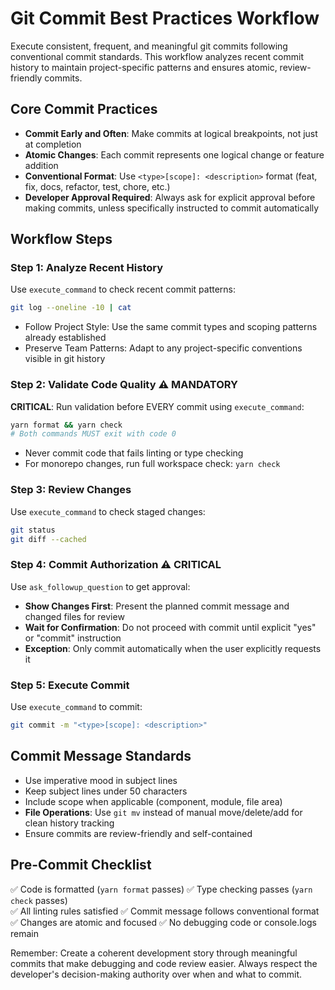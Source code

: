# Git Commit Best Practices Workflow

Execute consistent, frequent, and meaningful git commits following conventional commit standards. This workflow analyzes recent commit history to maintain project-specific patterns and ensures atomic, review-friendly commits.

## Core Commit Practices

- **Commit Early and Often**: Make commits at logical breakpoints, not just at completion
- **Atomic Changes**: Each commit represents one logical change or feature addition
- **Conventional Format**: Use `<type>[scope]: <description>` format (feat, fix, docs, refactor, test, chore, etc.)
- **Developer Approval Required**: Always ask for explicit approval before making commits, unless specifically instructed to commit automatically

## Workflow Steps

### Step 1: Analyze Recent History

Use `execute_command` to check recent commit patterns:
```bash
git log --oneline -10 | cat
```

- Follow Project Style: Use the same commit types and scoping patterns already established
- Preserve Team Patterns: Adapt to any project-specific conventions visible in git history

### Step 2: Validate Code Quality ⚠️ MANDATORY

**CRITICAL**: Run validation before EVERY commit using `execute_command`:
```bash
yarn format && yarn check
# Both commands MUST exit with code 0
```

- Never commit code that fails linting or type checking
- For monorepo changes, run full workspace check: `yarn check`

### Step 3: Review Changes

Use `execute_command` to check staged changes:
```bash
git status
git diff --cached
```

### Step 4: Commit Authorization ⚠️ CRITICAL

Use `ask_followup_question` to get approval:
- **Show Changes First**: Present the planned commit message and changed files for review
- **Wait for Confirmation**: Do not proceed with commit until explicit "yes" or "commit" instruction
- **Exception**: Only commit automatically when the user explicitly requests it

### Step 5: Execute Commit

Use `execute_command` to commit:
```bash
git commit -m "<type>[scope]: <description>"
```

## Commit Message Standards

- Use imperative mood in subject lines
- Keep subject lines under 50 characters
- Include scope when applicable (component, module, file area)
- **File Operations**: Use `git mv` instead of manual move/delete/add for clean history tracking
- Ensure commits are review-friendly and self-contained

## Pre-Commit Checklist

✅ Code is formatted (`yarn format` passes)
✅ Type checking passes (`yarn check` passes)  
✅ All linting rules satisfied
✅ Commit message follows conventional format
✅ Changes are atomic and focused
✅ No debugging code or console.logs remain

Remember: Create a coherent development story through meaningful commits that make debugging and code review easier. Always respect the developer's decision-making authority over when and what to commit.
